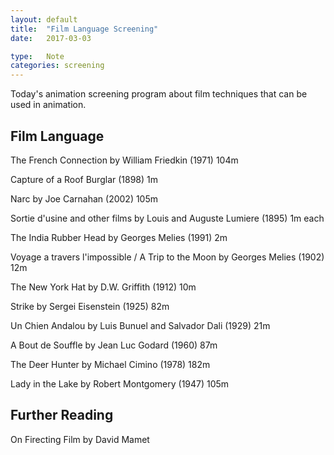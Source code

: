 ```yaml
---
layout: default
title:  "Film Language Screening"
date:   2017-03-03

type:   Note
categories: screening
---
```

Today's animation screening program about film techniques that can be used in animation.

## Film Language

The French Connection by William Friedkin (1971) 104m

Capture of a Roof Burglar (1898) 1m

Narc by Joe Carnahan (2002) 105m

Sortie d'usine and other films by Louis and Auguste Lumiere (1895) 1m each

The India Rubber Head by Georges Melies (1991) 2m

Voyage a travers l'impossible / A Trip to the Moon by Georges Melies (1902) 12m

The New York Hat by D.W. Griffith (1912) 10m

Strike by Sergei Eisenstein (1925) 82m

Un Chien Andalou by Luis Bunuel and Salvador Dali (1929) 21m

A Bout de Souffle by Jean Luc Godard (1960) 87m

The Deer Hunter by Michael Cimino (1978) 182m

Lady in the Lake by Robert Montgomery (1947) 105m

## Further Reading

On Firecting Film by David Mamet
